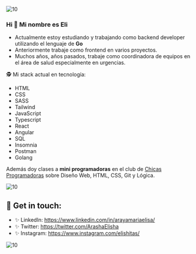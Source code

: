 ![10](https://user-images.githubusercontent.com/55170175/114474409-87dd6800-9bcc-11eb-9ca0-538bd30ae29b.png)

### Hi 👋 Mi nombre es Eli


+ Actualmente estoy estudiando y trabajando como backend developer utilizando el lenguaje de **Go**
+ Anteriormente trabaje como frontend en varios proyectos.
+ Muchos años, años pasados, trabaje como coordinadora de equipos en el área de salud especialmente en urgencias.

🕵 Mi stack actual en tecnología:
* HTML
* CSS
* SASS
* Tailwind
* JavaScript 
* Typescript
* React
* Angular
* SQL
* Insomnia
* Postman
* Golang 


Además doy clases a **mini programadoras** en el club de [Chicas Programadoras](http://www.chicasprogramadoras.club/) sobre Diseño Web, HTML, CSS, Git y Lógica.
 

![10](https://user-images.githubusercontent.com/55170175/114474409-87dd6800-9bcc-11eb-9ca0-538bd30ae29b.png)


## 🖤 Get in touch: 
* ✨ LinkedIn: https://www.linkedin.com/in/arayamariaelisa/
* ✨ Twitter: https://twitter.com/ArashaElisha
* ✨ Instagram: https://www.instagram.com/elishitas/


![10](https://user-images.githubusercontent.com/55170175/114474409-87dd6800-9bcc-11eb-9ca0-538bd30ae29b.png)

